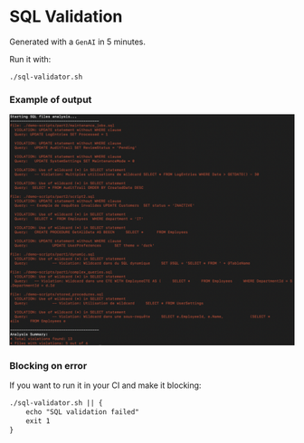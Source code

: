 # SQL Validation
Generated with a `GenAI` in 5 minutes.

Run it with:

```shell
./sql-validator.sh
```

### Example of output
![Result errors](img/errors.png)

### Blocking on error
If you want to run it in your CI and make it blocking:

```shell
./sql-validator.sh || {
    echo "SQL validation failed"
    exit 1
}
```